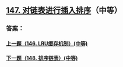 ## [147. 对链表进行插入排序](https://leetcode-cn.com/problems/insertion-sort-list/)（中等）





### 答案：



#### [上一题（146. LRU缓存机制）(中等)](https://github.com/sdwwld/leetCode/blob/master/src/main/java/com/wld/java/leetcode/leetCode0146.md)

#### [下一题（148. 排序链表）(中等)](https://github.com/sdwwld/leetCode/blob/master/src/main/java/com/wld/java/leetcode/leetCode0148.md)